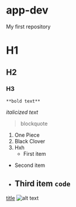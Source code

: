 # app-dev
My first repository
# H1
## H2
### H3
	**bold text**
*italicized text*
> blockquote
 1. One Piece
 2. Black Clover
 3. Hxh
	- First item
- Second item
- Third item
	`code`
	---
[title](https://www.example.com)
![alt text](image.jpg)

